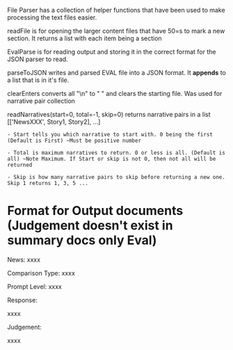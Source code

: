 File Parser has a collection of helper functions that have been used to make processing the text files easier. 

readFile is for opening the larger content files that have 50=s to mark a new section. It returns a list with each item being a section 

EvalParse is for reading output and storing it in the correct format for the JSON parser to read.

parseToJSON writes and parsed EVAL file into a JSON format. It **appends** to a list that is in it's file. 

clearEnters converts all "\n" to " " and clears the starting file. Was used for narrative pair collection

readNarratives(start=0, total=-1, skip=0) returns narrative pairs in a list [['NewsXXX', Story1, Story2], ...] 

    - Start tells you which narrative to start with. 0 being the first (Default is First) ~Must be positive number
    
    - Total is maximum narratives to return. 0 or less is all. (Default is all) ~Note Maximum. If Start or skip is not 0, then not all will be returned
    
    - Skip is how many narrative pairs to skip before returning a new one. Skip 1 returns 1, 3, 5 ...

# Format for Output documents (Judgement doesn't exist in summary docs only Eval)
News: xxxx

Comparison Type: xxxx

Prompt Level: xxxx

Response:

xxxx

Judgement:

xxxx
